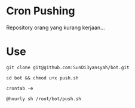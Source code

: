 # Cron Pushing

Repository orang yang kurang kerjaan...

# Use
```
git clone git@github.com:SunDi3yansyah/bot.git
```

```
cd bot && chmod u+x push.sh
```

```
crontab -e
```

```
@hourly sh /root/bot/push.sh
```
